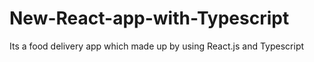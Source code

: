 # New-React-app-with-Typescript
Its a food delivery app which made up by using React.js and Typescript

